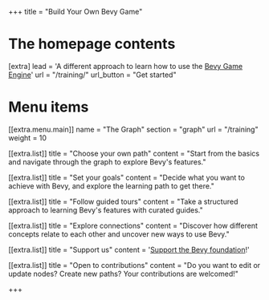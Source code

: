 +++
title = "Build Your Own Bevy Game"


# The homepage contents
[extra]
lead = 'A different approach to learn how to use the <a href="https://bevyengine.org/">Bevy Game Engine</a>'
url = "/training/"
url_button = "Get started"

# Menu items
[[extra.menu.main]]
name = "The Graph"
section = "graph"
url = "/training"
weight = 10

[[extra.list]]
title = "Choose your own path"
content = "Start from the basics and navigate through the graph to explore Bevy's features."

[[extra.list]]
title = "Set your goals"
content = "Decide what you want to achieve with Bevy, and explore the learning path to get there."

[[extra.list]]
title = "Follow guided tours"
content = "Take a structured approach to learning Bevy's features with curated guides."

[[extra.list]]
title = "Explore connections"
content = "Discover how different concepts relate to each other and uncover new ways to use Bevy."

[[extra.list]]
title = "Support us"
content = '<a href="https://bevyengine.org/donate/">Support the Bevy foundation</a>!'

[[extra.list]]
title = "Open to contributions"
content = "Do you want to edit or update nodes? Create new paths? Your contributions are welcomed!"

+++

